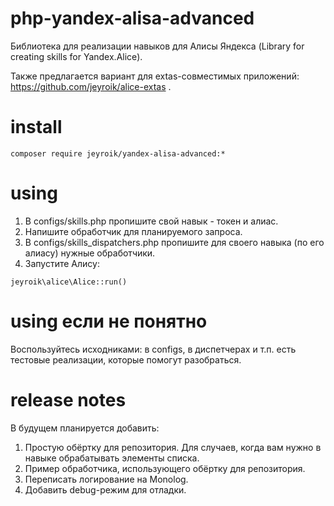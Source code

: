 # php-yandex-alisa-advanced
Библиотека для реализации навыков для Алисы Яндекса (Library for creating skills for Yandex.Alice).

Также предлагается вариант для extas-совместимых приложений: https://github.com/jeyroik/alice-extas .

# install

```
composer require jeyroik/yandex-alisa-advanced:*
```

# using

1. В configs/skills.php пропишите свой навык - токен и алиас.
2. Напишите обработчик для планируемого запроса.
3. В configs/skills_dispatchers.php пропишите для своего навыка (по его алиасу) нужные обработчики.
4. Запустите Алису:

```
jeyroik\alice\Alice::run()
```

# using если не понятно

Воспользуйтесь исходниками: в configs, в диспетчерах и т.п. есть тестовые реализации, которые помогут разобраться.

# release notes

В будущем планируется добавить:

1. Простую обёртку для репозитория. Для случаев, когда вам нужно в навыке обрабатывать элементы списка.
2. Пример обработчика, использующего обёртку для репозитория.
3. Переписать логирование на Monolog.
4. Добавить debug-режим для отладки.
